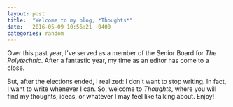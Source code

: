 ```yaml
---
layout: post
title:  "Welcome to my blog, *Thoughts*"
date:   2016-05-09 10:56:21 -0400
categories: random
---
```


Over this past year, I've served as a member of the Senior Board for *The
Polytechnic*. After a fantastic year, my time as an editor has come to a close.

But, after the elections ended, I realized: I don't want to stop writing. In
fact, I want to write whenever I can. So, welcome to *Thoughts*, where you will
find my thoughts, ideas, or whatever I may feel like talking about. Enjoy!
